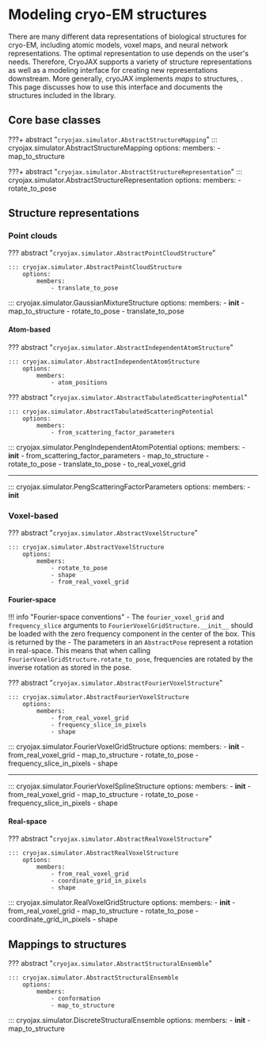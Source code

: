 # Modeling cryo-EM structures

There are many different data representations of biological structures for cryo-EM, including atomic models, voxel maps, and neural network representations. The optimal representation to use depends on the user's needs. Therefore, CryoJAX supports a variety of structure representations as well as a modeling interface for creating new representations downstream. More generally, cryoJAX implements *maps* to structures, . This page discusses how to use this interface and documents the structures included in the library.

## Core base classes

???+ abstract "`cryojax.simulator.AbstractStructureMapping`"
    ::: cryojax.simulator.AbstractStructureMapping
        options:
            members:
                - map_to_structure


???+ abstract "`cryojax.simulator.AbstractStructureRepresentation`"
    ::: cryojax.simulator.AbstractStructureRepresentation
        options:
            members:
                - rotate_to_pose

## Structure representations

### Point clouds

??? abstract "`cryojax.simulator.AbstractPointCloudStructure`"

    ::: cryojax.simulator.AbstractPointCloudStructure
        options:
            members:
                - translate_to_pose

::: cryojax.simulator.GaussianMixtureStructure
    options:
        members:
            - __init__
            - map_to_structure
            - rotate_to_pose
            - translate_to_pose

#### Atom-based

??? abstract "`cryojax.simulator.AbstractIndependentAtomStructure`"

    ::: cryojax.simulator.AbstractIndependentAtomStructure
        options:
            members:
                - atom_positions

??? abstract "`cryojax.simulator.AbstractTabulatedScatteringPotential`"

    ::: cryojax.simulator.AbstractTabulatedScatteringPotential
        options:
            members:
                - from_scattering_factor_parameters

::: cryojax.simulator.PengIndependentAtomPotential
        options:
            members:
                - __init__
                - from_scattering_factor_parameters
                - map_to_structure
                - rotate_to_pose
                - translate_to_pose
                - to_real_voxel_grid

---

::: cryojax.simulator.PengScatteringFactorParameters
        options:
            members:
                - __init__


### Voxel-based

??? abstract "`cryojax.simulator.AbstractVoxelStructure`"

    ::: cryojax.simulator.AbstractVoxelStructure
        options:
            members:
                - rotate_to_pose
                - shape
                - from_real_voxel_grid


#### Fourier-space

!!! info "Fourier-space conventions"
    - The `fourier_voxel_grid` and `frequency_slice` arguments to
    `FourierVoxelGridStructure.__init__` should be loaded with the zero frequency
    component in the center of the box. This is returned by the
    - The parameters in an `AbstractPose` represent a rotation in real-space. This means that when calling `FourierVoxelGridStructure.rotate_to_pose`,
    frequencies are rotated by the inverse rotation as stored in the pose.

??? abstract "`cryojax.simulator.AbstractFourierVoxelStructure`"

    ::: cryojax.simulator.AbstractFourierVoxelStructure
        options:
            members:
                - from_real_voxel_grid
                - frequency_slice_in_pixels
                - shape

::: cryojax.simulator.FourierVoxelGridStructure
        options:
            members:
                - __init__
                - from_real_voxel_grid
                - map_to_structure
                - rotate_to_pose
                - frequency_slice_in_pixels
                - shape

---

::: cryojax.simulator.FourierVoxelSplineStructure
        options:
            members:
                - __init__
                - from_real_voxel_grid
                - map_to_structure
                - rotate_to_pose
                - frequency_slice_in_pixels
                - shape


#### Real-space

??? abstract "`cryojax.simulator.AbstractRealVoxelStructure`"

    ::: cryojax.simulator.AbstractRealVoxelStructure
        options:
            members:
                - from_real_voxel_grid
                - coordinate_grid_in_pixels
                - shape


::: cryojax.simulator.RealVoxelGridStructure
        options:
            members:
                - __init__
                - from_real_voxel_grid
                - map_to_structure
                - rotate_to_pose
                - coordinate_grid_in_pixels
                - shape


## Mappings to structures

??? abstract "`cryojax.simulator.AbstractStructuralEnsemble`"

    ::: cryojax.simulator.AbstractStructuralEnsemble
        options:
            members:
                - conformation
                - map_to_structure

::: cryojax.simulator.DiscreteStructuralEnsemble
        options:
            members:
                - __init__
                - map_to_structure
